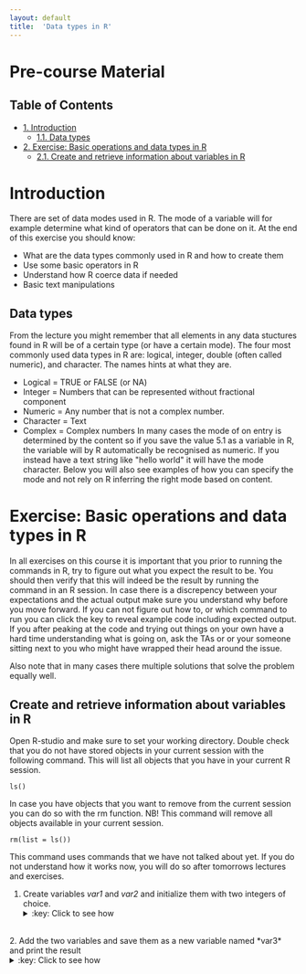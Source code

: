```yaml
---
layout: default
title:  'Data types in R'
---
```


# Pre-course Material
<div id="table-of-contents">
<h2>Table of Contents</h2>
<div id="text-table-of-contents">
<ul>
<li><a href="#orgheadline2">1. Introduction</a>
<ul>
<li><a href="#orgheadline1">1.1. Data types</a></li>
</ul>
</li>
<li><a href="#orgheadline4">2. Exercise: Basic operations and data types in R</a>
<ul>
<li><a href="#orgheadline3">2.1. Create and retrieve information about variables in R</a></li>
</ul>
</li>
</ul>
</div>
</div>


# Introduction<a id="orgheadline2"></a>

There are set of data modes used in R. The mode of a variable will
for example determine what kind of operators that can be done on it. At the end of
this exercise you should know:

-   What are the data types commonly used in R and how to create them
-   Use some basic operators in R
-   Understand how R coerce data if needed
-   Basic text manipulations

## Data types<a id="orgheadline1"></a>

From the lecture you might remember that all elements in any data
stuctures found in R will be of a certain type (or have a certain
mode). The four most commonly used data types in R are: logical,
integer, double (often called numeric), and character. The names hints
at what they are.

-   Logical = TRUE or FALSE (or NA)
-   Integer = Numbers that can be represented without fractional component
-   Numeric = Any number that is not a complex number.
-   Character = Text
-   Complex = Complex numbers
In many cases the mode of on entry is determined by the content so if
you save the value 5.1 as a variable in R, the variable will by R
automatically be recognised as numeric. If you instead have a text
string like "hello world" it will have the mode character. Below you
will also see examples of how you can specify the mode and not rely on
R inferring the right mode based on content.

# Exercise: Basic operations and data types in R<a id="orgheadline4"></a>

In all exercises on this course it is important that you prior to
running the commands in R, try to figure out what you expect the
result to be. You should then verify that this will indeed be the
result by running the command in an R session. In case there is a
discrepency between your expectations and the actual output make sure
you understand why before you move forward. If you can not figure out
how to, or which command to run you can click the key to reveal
example code including expected output. If you after peaking at the
code and trying out things on your own have a hard time understanding
what is going on, ask the TAs or or your someone sitting next to you
who might have wrapped their head around the issue.

Also note that in many cases there multiple solutions
that solve the problem equally well.

## Create and retrieve information about variables in R<a id="orgheadline3"></a>

Open R-studio and make sure to set your working directory. Double
check that you do not have stored objects in your current session with
the following command. This will list all objects that you have in
your current R session.

    ls()  

In case you have objects that you want to remove from the current
session you can do so with the rm function. NB! This command will
remove all objects available in your current session.

    rm(list = ls())

This command uses commands that we have not talked about yet. If you
do not understand how it works now, you will do so after tomorrows
lectures and exercises.

1.  Create variables *var1* and *var2* and initialize them with two
    integers of choice.
    <details>
	<summary>:key: Click to see how</summary>
	<pre>
	var1 <- 11  
    var2 <- 34  
	</pre>
	</details>
<br>
2.  Add the two variables and save them as a new variable named
    *var3* and print the result
    <details>
	<summary>:key: Click to see how</summary>
	<pre>
	var3 <- var1 + var2   
    var3  
    
	[1] 45  
	</pre>
	</details>
<br>
3.  Check the class, mode and type for var1, var2, var3 and $\pi$ (is
    found under the variable name pi in R)
    <details>
	<summary>:key: Click to see how</summary>
	<pre>
	mode(var1)  
    class(var1)  
    typeof(var1)  
    mode(var2)  
    class(var2)  
    typeof(var2)  
    mode(var3)  
    class(var3)  
    typeof(var3)  
    mode(pi)  
    class(pi)  
    typeof(pi)  
    
	[1] "numeric"
    [1] "numeric"
    [1] "double"
    [1] "numeric"
    [1] "numeric"  
    [1] "double"  
    [1] "numeric"  
    [1] "numeric"  
    [1] "double"  
    [1] "numeric"  
    [1] "numeric"  
    [1] "double"  
	</pre>
	</details>
<br>
4.  Create two character variables containing a text of choice. 
    -   check  mode, class and type of the first one,
    -   add var1 to it and report the result
    <details>
	<summary>:key: Click to see how</summary>
	<pre>
    text1 <- 'test'  
    text1 + var1  
    
	Error in text1 + var1 : non-numeric argument to binary operator  
	</pre>
	</details>
<br>
5.  Cast var3 to integer, cast an integer variable to double, cast a
    string to a double.
    <details>
	<summary>:key: Click to see how</summary>
	<pre>
	as.integer(var3)  
    i <- 175  
    as.double(i)  
    as.double(text1)  
    
	[1] 45  
    [1] 175  
    [1] NA  
    Warning message:  
    NAs introduced by coercion  
	</pre>
	</details>
<br>
6.  Report floor and ceiling of $\pi$ and round $\pi$ to 3 decimal places.
    <details>
	<summary>:key: Click to see how</summary>
	<pre>
	floor(pi)  
    ceiling(pi)  
    round(pi, digits = 3)  
    
	[1] 3  
    [1] 4  
    [1] 3.142  
	</pre>
	</details>
<br>
7.  Is floor of \pi an integer?
    <details>
	<summary>:key: Click to see how</summary>
	<pre>	
	is.integer(floor(pi))  
    
	[1] FALSE  
	</pre>
	</details>
<br>
8.  Treat '3.56437' string as number.
    <details>
	<summary>:key: Click to see how</summary>
	<pre>	
	as.numeric('3.56437')  
	</pre>
	</details>
<br>
9.  Divide \infty by -\infty
    <details>
	<summary>:key: Click to see how</summary>
	<pre>	
	-Inf/Inf  
    
	[1] NaN  
	</pre>
	</details>
<br>
10.  Create two freely chosen complex numbers. 
     -   Check that they are complex indeed.
     -   Add, multiply and divide one by another.
     -   Add an integer to their sum.
     <details>
	 <summary>:key: Click to see how</summary>
	 <pre>
     c1 <- 23 + 4i  
     c2 <- -15 - 7i  
     is.complex(c1)  
	 is.complex(c2)  
     c1 + c2  
     c1 / c2  
     c1 + c2 + 7  
	 [1] TRUE  
     [1] TRUE  
     [1] 8-3i  
     [1] -1.361314+0.368613i  
     [1] 15-3i  
	 </pre>
	 </details>
<br>
11.  Print a truth table for OR (for three distinct logical values).
     <details>
	 <summary>:key: Click to see how</summary>
	 <pre>	
	 x <- c(NA, FALSE, TRUE)  
     names(x) <- as.character(x)  
     outer(x, x, "|")  
     
	 NA FALSE TRUE  
     NA      NA    NA TRUE  
   	 FALSE   NA FALSE TRUE  
     TRUE  TRUE  TRUE TRUE  
	 </pre>
	 </details>
<br>
12.  Multiply a logical TRUE by a logical FALSE.
     Rise the logical true to the 7-th power.
     <details>
     <summary>:key: Click to see how</summary>
 	 <pre>
	 TRUE * FALSE  
	 T^7  
	[1] 0  
	[1] 1  
	</pre>
	</details>
<br>
13.  Create two character variables containing two verses of your favorite song.
    -  concatenate the two variables,
    -  paste the variables with '\*' as separator.
    -  find if 'and' occurs in the second line,
    -  substitute a word for another,
    -  extract substring starting at the 5th character and 5 characters long.

	<details>
	<summary>:key: Click to see how</summary>
	<pre>	
    line1 <- "Hello darkness my old friend"  
    line2 <- "I've come to talk to you again"  
    paste(line1, line2, sep = "")  
    paste(line1, line2, sep = "*")  
	grep('and', line2)  
    sub('Hello', 'Goodbye', line1)  
    substr(line1, 5, 5 + 5)  
    
	[1] "Hello darkness my old friendI've come to talk to you again"  
	[1] "Hello darkness my old friend*I've come to talk to you again"  
	integer(0)  
	[1] "Goodbye darkness my old friend"  
	[1] "o dark"  
	</pre>
	</details>
<br>
